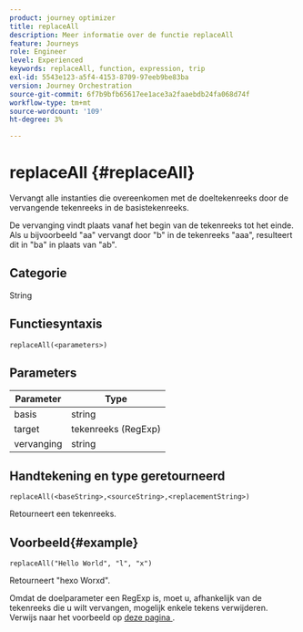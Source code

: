 ```yaml
---
product: journey optimizer
title: replaceAll
description: Meer informatie over de functie replaceAll
feature: Journeys
role: Engineer
level: Experienced
keywords: replaceAll, function, expression, trip
exl-id: 5543e123-a5f4-4153-8709-97eeb9be83ba
version: Journey Orchestration
source-git-commit: 6f7b9bfb65617ee1ace3a2faaebdb24fa068d74f
workflow-type: tm+mt
source-wordcount: '109'
ht-degree: 3%

---
```


# replaceAll {#replaceAll}

Vervangt alle instanties die overeenkomen met de doeltekenreeks door de vervangende tekenreeks in de basistekenreeks.

De vervanging vindt plaats vanaf het begin van de tekenreeks tot het einde. Als u bijvoorbeeld &quot;aa&quot; vervangt door &quot;b&quot; in de tekenreeks &quot;aaa&quot;, resulteert dit in &quot;ba&quot; in plaats van &quot;ab&quot;.

## Categorie

String

## Functiesyntaxis

`replaceAll(<parameters>)`

## Parameters

| Parameter | Type |
|-----------|--------------|
| basis | string |
| target | tekenreeks (RegExp) |
| vervanging | string |

## Handtekening en type geretourneerd

`replaceAll(<baseString>,<sourceString>,<replacementString>)`

Retourneert een tekenreeks.

## Voorbeeld{#example}

`replaceAll("Hello World", "l", "x")`

Retourneert &quot;hexo Worxd&quot;.

Omdat de doelparameter een RegExp is, moet u, afhankelijk van de tekenreeks die u wilt vervangen, mogelijk enkele tekens verwijderen. Verwijs naar het voorbeeld op [ deze pagina ](../functions/functionreplace.md#example_2).

